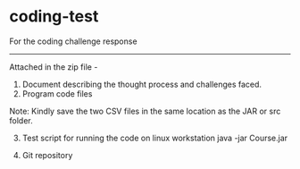 # coding-test
For the coding challenge response 
__________________________________________
Attached in the zip file -
 
1. Document describing the thought process and challenges faced.
2. Program code files

Note: Kindly save the two CSV files in the same location as the JAR or src folder.

3. Test script for running the code on linux workstation
java -jar Course.jar

4. Git repository
